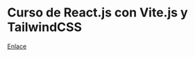 # Curso de React.js con Vite.js y TailwindCSS

[Enlace](https://platzi.com/cursos/react-vite-tailwindcss/)
